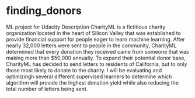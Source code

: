 # finding_donors
ML project for Udacity 
Description
CharityML is a fictitious charity organization located in the heart of Silicon Valley that was established to provide financial support for people eager to learn machine learning. After nearly 32,000 letters were sent to people in the community, CharityML determined that every donation they received came from someone that was making more than $50,000 annually. To expand their potential donor base, CharityML has decided to send letters to residents of California, but to only those most likely to donate to the charity. I will be evaluating and optimizingh several different supervised learners to determine which algorithm will provide the highest donation yield while also reducing the total number of letters being sent.
